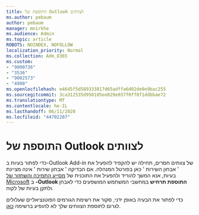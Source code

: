 ```yaml
---
title: התוספת של Outlook לצוותים
ms.author: pebaum
author: pebaum
manager: mnirkhe
ms.audience: Admin
ms.topic: article
ROBOTS: NOINDEX, NOFOLLOW
localization_priority: Normal
ms.collection: Adm_O365
ms.custom:
- "9000736"
- "3536"
- "9002573"
- "4990"
ms.openlocfilehash: e4645f5d589333817d65adffa6d02de9e9bac255
ms.sourcegitcommit: 3ca312535d950105ee829e037f0ff8f1ddbbae72
ms.translationtype: MT
ms.contentlocale: he-IL
ms.lasthandoff: 06/11/2020
ms.locfileid: "44702207"
---
```

# <a name="teams-outlook-add-in"></a>התוספת של Outlook לצוותים

כדי לפתור בעיות ב-Outlook Add-in של צוותים חסרים, תחילה יש להקפיד להפעיל את ' אבחון השירות ' כאן בפורטל המנהלה.  אם הבדיקה ' אבחון שירות ' אינה מציינת בעיות, אנא המשך להוריד ולהפעיל את התוכנית של [מסייע התמיכה והשחזור של Microsoft](https://aka.ms/SaRA-TeamsAddInScenario) ב **-Outlook התוספת תרחיש** במחשבי המשתמש המושפעים כדי לאבחן ולתקן בעיות של לקוח.

כדי לפתור את הבעיה באופן ידני, סקור את רשימת הגורמים הפוטנציאליים שעלולים לגרום לתוספת הצוותים שלך לא להופיע ברשימה [כאן](https://docs.microsoft.com/microsoftteams/teams-add-in-for-outlook#teams-meeting-add-in-in-outlook-for-windows-does-not-show).
